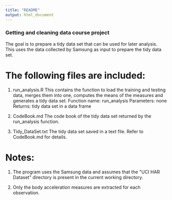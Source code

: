 ```yaml
---
title: "README"
output: html_document
---
```


### Getting and cleaning data course project

The goal is to prepare a tidy data set that can be used for later analysis. This uses the data collected by Samsung as input to prepare the tidy data set.


The following files are included:
=================================

1. run_analysis.R
This contains the function to load the training and testing data, merges them into one, computes the means of the measures and generates a tidy data set.
Function name:  run_analysis
Parameters:     none
Returns:        tidy data set in a data frame

2. CodeBook.md
The code book of the tidy data set returned by the run_analysis function.

3. Tidy_DataSet.txt
The tidy data set saved in a text file. Refer to CodeBook.md for details.


Notes:
======
1. The program uses the Samsung data and assumes that the "UCI HAR Dataset" directory is present in the current working directory.

2. Only the body acceleration measures are extracted for each observation.
